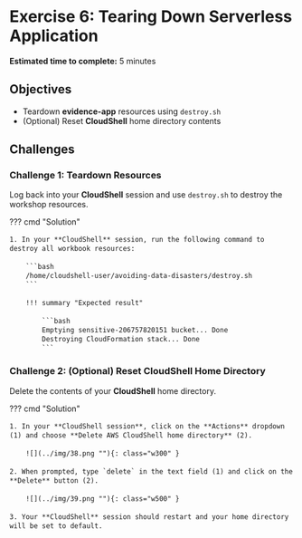 # Exercise 6: Tearing Down Serverless Application

**Estimated time to complete:** 5 minutes

## Objectives

* Teardown **evidence-app** resources using `destroy.sh`
* (Optional) Reset **CloudShell** home directory contents

## Challenges

### Challenge 1: Teardown Resources

Log back into your **CloudShell** session and use `destroy.sh` to destroy the workshop resources.

??? cmd "Solution"

    1. In your **CloudShell** session, run the following command to destroy all workbook resources:

        ```bash
        /home/cloudshell-user/avoiding-data-disasters/destroy.sh
        ```

        !!! summary "Expected result"

            ```bash
            Emptying sensitive-206757820151 bucket... Done
            Destroying CloudFormation stack... Done
            ```

### Challenge 2: (Optional) Reset CloudShell Home Directory

Delete the contents of your **CloudShell** home directory.

??? cmd "Solution"

    1. In your **CloudShell session**, click on the **Actions** dropdown (1) and choose **Delete AWS CloudShell home directory** (2).

        ![](../img/38.png ""){: class="w300" }

    2. When prompted, type `delete` in the text field (1) and click on the **Delete** button (2).

        ![](../img/39.png ""){: class="w500" }

    3. Your **CloudShell** session should restart and your home directory will be set to default.

